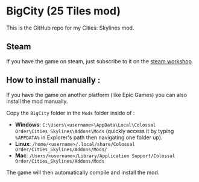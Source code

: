 # BigCity (25 Tiles mod)

This is the GitHub repo for my Cities: Skylines mod.


## Steam

If you have the game on steam, just subscribe to it on the [steam workshop](https://steamcommunity.com/workshop/filedetails/?id=1270675750).

## How to install manually :

If you have the game on another platform (like Epic Games) you can also install the mod manually.

Copy the `BigCity` folder in the `Mods` folder inside of :

- **Windows**: `C:\Users\<username>\AppData\Local\Colossal Order\Cities_Skylines\Addons\Mods` (quickly access it by typing `%APPDATA%` in Explorer's path then navigating one folder up).
- **Linux**: `/home/<username>/.local/share/Colossal Order/Cities_Skylines/Addons/Mods/`
- **Mac**: `/Users/<username>/Library/Application Support/Colossal Order/Cities_Skylines/Addons/Mods`

The game will then automatically compile and install the mod.

